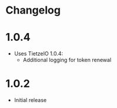 # Changelog

# 1.0.4

* Uses TietzeIO 1.0.4:
  * Additional logging for token renewal

# 1.0.2

* Initial release